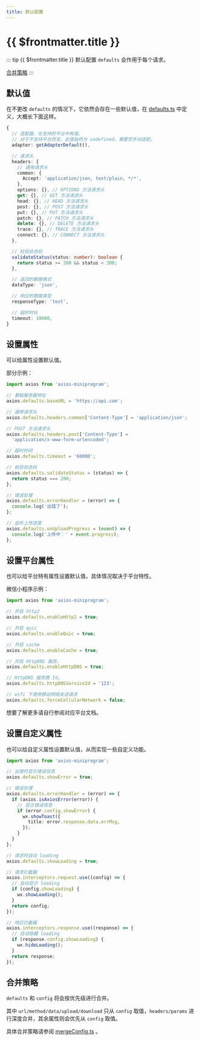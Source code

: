 ```yaml
---
title: 默认配置
---
```


# {{ $frontmatter.title }}

::: tip {{ $frontmatter.title }}
默认配置 `defaults` 会作用于每个请求。

[合并策略](/basics/defaults#合并策略)
:::

## 默认值

在不更改 `defaults` 的情况下，它依然会存在一些默认值，在 [defaults.ts](https://github.com/zjx0905/axios-miniprogram/blob/main/src/defaults.ts) 中定义，大概长下面这样。

```ts
{
  // 适配器，在支持的平台中有值。
  // 对于不支持平台而言，此值始终为 undefined，需要您手动适配。
  adapter: getAdapterDefault(),

  // 请求头
  headers: {
    // 通用请求头
    common: {
      Accept: 'application/json, text/plain, */*',
    },
    options: {}, // OPTIONS 方法请求头
    get: {}, // GET 方法请求头
    head: {}, // HEAD 方法请求头
    post: {}, // POST 方法请求头
    put: {}, // PUT 方法请求头
    patch: {}, // PATCH 方法请求头
    delete: {}, // DELETE 方法请求头
    trace: {}, // TRACE 方法请求头
    connect: {}, // CONNECT 方法请求头
  },

  // 校验状态码
  validateStatus(status: number): boolean {
    return status >= 200 && status < 300;
  },

  // 返回的数据格式
  dataType: 'json',

  // 响应的数据类型
  responseType: 'text',

  // 超时时长
  timeout: 10000,
}
```

## 设置属性

可以给属性设置默认值。

部分示例：

```ts
import axios from 'axios-miniprogram';

// 基础服务器地址
axios.defaults.baseURL = 'https://api.com';

// 通用请求头
axios.defaults.headers.common['Content-Type'] = 'application/json';

// POST 方法请求头
axios.defaults.headers.post['Content-Type'] =
  'application/x-www-form-urlencoded';

// 超时时间
axios.defaults.timeout = '60000';

// 校验状态码
axios.defaults.validateStatus = (status) => {
  return status === 200;
};

// 错误处理
axios.defaults.errorHandler = (error) => {
  console.log('出错了');
};

// 监听上传进度
axios.defaults.onUploadProgress = (event) => {
  console.log('上传中：' + event.progress);
};
```

## 设置平台属性

也可以给平台特有属性设置默认值，具体情况取决于平台特性。

微信小程序示例：

```ts
import axios from 'axios-miniprogram';

// 开启 http2
axios.defaults.enableHttp2 = true;

// 开启 quic
axios.defaults.enableQuic = true;

// 开启 cache
axios.defaults.enableCache = true;

// 开启 HttpDNS 服务。
axios.defaults.enableHttpDNS = true;

// HttpDNS 服务商 Id。
axios.defaults.httpDNSServiceId = '123';

// wifi 下使用移动网络发送请求
axios.defaults.forceCellularNetwork = false;
```

想要了解更多请自行参阅对应平台文档。

## 设置自定义属性

也可以给自定义属性设置默认值，从而实现一些自定义功能。

```ts
import axios from 'axios-miniprogram';

// 出错时显示错误信息
axios.defaults.showError = true;

// 错误处理
axios.defaults.errorHandler = (error) => {
  if (axios.isAxiosError(error)) {
    // 显示错误信息
    if (error.config.showError) {
      wx.showToast({
        title: error.response.data.errMsg,
      });
    }
  }
};

// 请求时自动 loading
axios.defaults.showLoading = true;

// 请求拦截器
axios.interceptors.request.use((config) => {
  // 自动显示 loading
  if (config.showLoading) {
    wx.showLoading();
  }
  return config;
});

// 响应拦截器
axios.interceptors.response.use((response) => {
  // 自动隐藏 loading
  if (response.config.showLoading) {
    wx.hideLoading();
  }
  return response;
});
```

## 合并策略

`defaults` 和 `config` 将会按优先级进行合并。

其中 `url/method/data/upload/download` 只从 `config` 取值，`headers/params` 进行深度合并，其余属性则会优先从 `config` 取值。

具体合并策略请参阅 [mergeConfig.ts](https://github.com/zjx0905/axios-miniprogram/blob/main/src/core/mergeConfig.ts) 。
